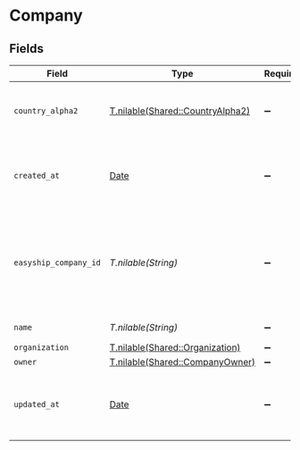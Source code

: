 # Company


## Fields

| Field                                                                        | Type                                                                         | Required                                                                     | Description                                                                  |
| ---------------------------------------------------------------------------- | ---------------------------------------------------------------------------- | ---------------------------------------------------------------------------- | ---------------------------------------------------------------------------- |
| `country_alpha2`                                                             | [T.nilable(Shared::CountryAlpha2)](../../models/shared/countryalpha2.md)     | :heavy_minus_sign:                                                           | Country Code in Alpha-2 format (ISO 3166-1)                                  |
| `created_at`                                                                 | [Date](https://ruby-doc.org/stdlib-2.6.1/libdoc/date/rdoc/Date.html)         | :heavy_minus_sign:                                                           | Date and time when the company was created                                   |
| `easyship_company_id`                                                        | *T.nilable(String)*                                                          | :heavy_minus_sign:                                                           | Readable identifier prefixed with ES (Easyship) and destination country code |
| `name`                                                                       | *T.nilable(String)*                                                          | :heavy_minus_sign:                                                           | Company name                                                                 |
| `organization`                                                               | [T.nilable(Shared::Organization)](../../models/shared/organization.md)       | :heavy_minus_sign:                                                           | N/A                                                                          |
| `owner`                                                                      | [T.nilable(Shared::CompanyOwner)](../../models/shared/companyowner.md)       | :heavy_minus_sign:                                                           | N/A                                                                          |
| `updated_at`                                                                 | [Date](https://ruby-doc.org/stdlib-2.6.1/libdoc/date/rdoc/Date.html)         | :heavy_minus_sign:                                                           | Date and time when the company was last updated                              |
